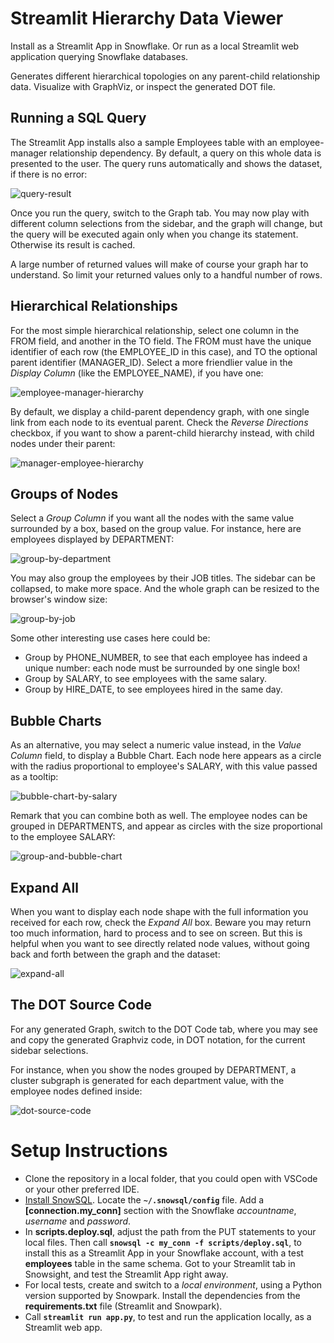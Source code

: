 Streamlit Hierarchy Data Viewer
===============================

Install as a Streamlit App in Snowflake. Or run as a local Streamlit web application querying Snowflake databases.

Generates different hierarchical topologies on any parent-child relationship data. Visualize with GraphViz, or inspect the generated DOT file.

Running a SQL Query
-------------------
The Streamlit App installs also a sample Employees table with an employee-manager relationship dependency. By default, a query on this whole data is presented to the user. The query runs automatically and shows the dataset, if there is no error:

![query-result](images/streamlit-hierarchy-1.png)

Once you run the query, switch to the Graph tab. You may now play with different column selections from the sidebar, and the graph will change, but the query will be executed again only when you change its statement. Otherwise its result is cached.

A large number of returned values will make of course your graph har to understand. So limit your returned values only to a handful number of rows.

Hierarchical Relationships
--------------------------
For the most simple hierarchical relationship, select one column in the FROM field, and another in the TO field. The FROM must have the unique identifier of each row (the EMPLOYEE_ID in this case), and TO the optional parent identifier (MANAGER_ID). Select a more friendlier value in the *Display Column* (like the EMPLOYEE_NAME), if you have one:

![employee-manager-hierarchy](images/streamlit-hierarchy-2.png)

By default, we display a child-parent dependency graph, with one single link from each node to its eventual parent. Check the *Reverse Directions* checkbox, if you want to show a parent-child hierarchy instead, with child nodes under their parent:

![manager-employee-hierarchy](images/streamlit-hierarchy-3.png)

Groups of Nodes
---------------

Select a *Group Column* if you want all the nodes with the same value surrounded by a box, based on the group value. For instance, here are employees displayed by DEPARTMENT:

![group-by-department](images/streamlit-hierarchy-4.png)

You may also group the employees by their JOB titles. The sidebar can be collapsed, to make more space. And the whole graph can be resized to the browser's window size:

![group-by-job](images/streamlit-hierarchy-7.png)

Some other interesting use cases here could be:

* Group by PHONE_NUMBER, to see that each employee has indeed a unique number: each node must be surrounded by one single box!
* Group by SALARY, to see employees with the same salary.
* Group by HIRE_DATE, to see employees hired in the same day.

Bubble Charts
-------------

As an alternative, you may select a numeric value instead, in the *Value Column* field, to display a Bubble Chart. Each node here appears as a circle with the radius proportional to employee's SALARY, with this value passed as a tooltip:

![bubble-chart-by-salary](images/streamlit-hierarchy-5.png)

Remark that you can combine both as well. The employee nodes can be grouped in DEPARTMENTS, and appear as circles with the size proportional to the employee SALARY:

![group-and-bubble-chart](images/streamlit-hierarchy-6.png)

Expand All
----------

When you want to display each node shape with the full information you received for each row, check the *Expand All* box. Beware you may return too much information, hard to process and to see on screen. But this is helpful when you want to see directly related node values, without going back and forth between the graph and the dataset:

![expand-all](images/streamlit-hierarchy-10.png)

The DOT Source Code
-------------------

For any generated Graph, switch to the DOT Code tab, where you may see and copy the generated Graphviz code, in DOT notation, for the current sidebar selections.

For instance, when you show the nodes grouped by DEPARTMENT, a cluster subgraph is generated for each department value, with the employee nodes defined inside:

![dot-source-code](images/streamlit-hierarchy-20.png)

Setup Instructions
==================

* Clone the repository in a local folder, that you could open with VSCode or your other preferred IDE.
* [Install SnowSQL](https://docs.snowflake.com/en/user-guide/snowsql-install-config). Locate the **`~/.snowsql/config`** file. Add a **[connection.my_conn]** section with the Snowflake *accountname*, *username* and *password*.
* In **scripts.deploy.sql**, adjust the path from the PUT statements to your local files. Then call **`snowsql -c my_conn -f scripts/deploy.sql`**, to install this as a Streamlit App in your Snowflake account, with a test **employees** table in the same schema. Got to your Streamlit tab in Snowsight, and test the Streamlit App right away.
* For local tests, create and switch to a *local environment*, using a Python version supported by Snowpark. Install the dependencies from the **requirements.txt** file (Streamlit and Snowpark).
* Call **`streamlit run app.py`**, to test and run the application locally, as a Streamlit web app.